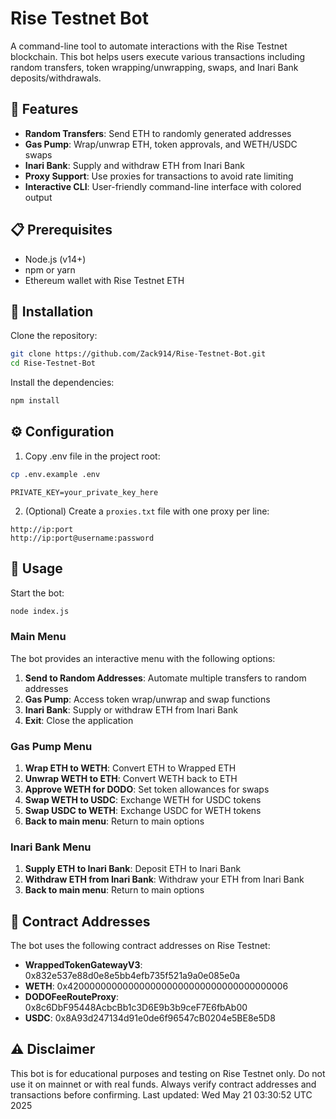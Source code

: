 # Rise Testnet Bot

A command-line tool to automate interactions with the Rise Testnet blockchain. This bot helps users execute various transactions including random transfers, token wrapping/unwrapping, swaps, and Inari Bank deposits/withdrawals.

## 🌟 Features

- **Random Transfers**: Send ETH to randomly generated addresses
- **Gas Pump**: Wrap/unwrap ETH, token approvals, and WETH/USDC swaps
- **Inari Bank**: Supply and withdraw ETH from Inari Bank
- **Proxy Support**: Use proxies for transactions to avoid rate limiting
- **Interactive CLI**: User-friendly command-line interface with colored output

## 📋 Prerequisites

- Node.js (v14+)
- npm or yarn
- Ethereum wallet with Rise Testnet ETH

## 🔧 Installation

Clone the repository:

```bash
git clone https://github.com/Zack914/Rise-Testnet-Bot.git
cd Rise-Testnet-Bot
```

Install the dependencies:

```bash
npm install
```

## ⚙️ Configuration

1. Copy .env file in the project root:

```bash
cp .env.example .env
```

```
PRIVATE_KEY=your_private_key_here
```

2. (Optional) Create a `proxies.txt` file with one proxy per line:

```
http://ip:port
http://ip:port@username:password
```

## 🚀 Usage

Start the bot:

```bash
node index.js
```

### Main Menu

The bot provides an interactive menu with the following options:

1. **Send to Random Addresses**: Automate multiple transfers to random addresses
2. **Gas Pump**: Access token wrap/unwrap and swap functions
3. **Inari Bank**: Supply or withdraw ETH from Inari Bank
4. **Exit**: Close the application

### Gas Pump Menu

1. **Wrap ETH to WETH**: Convert ETH to Wrapped ETH
2. **Unwrap WETH to ETH**: Convert WETH back to ETH
3. **Approve WETH for DODO**: Set token allowances for swaps
4. **Swap WETH to USDC**: Exchange WETH for USDC tokens
5. **Swap USDC to WETH**: Exchange USDC for WETH tokens
6. **Back to main menu**: Return to main options

### Inari Bank Menu

1. **Supply ETH to Inari Bank**: Deposit ETH to Inari Bank
2. **Withdraw ETH from Inari Bank**: Withdraw your ETH from Inari Bank
3. **Back to main menu**: Return to main options

## 📝 Contract Addresses

The bot uses the following contract addresses on Rise Testnet:

- **WrappedTokenGatewayV3**: 0x832e537e88d0e8e5bb4efb735f521a9a0e085e0a
- **WETH**: 0x4200000000000000000000000000000000000006
- **DODOFeeRouteProxy**: 0x8c6DbF95448AcbcBb1c3D6E9b3b9ceF7E6fbAb00
- **USDC**: 0x8A93d247134d91e0de6f96547cB0204e5BE8e5D8

## ⚠️ Disclaimer

This bot is for educational purposes and testing on Rise Testnet only. Do not use it on mainnet or with real funds. Always verify contract addresses and transactions before confirming.
Last updated: Wed May 21 03:30:52 UTC 2025
